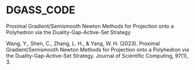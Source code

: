 # DGASS_CODE
Proximal Gradient/Semismooth Newton Methods for Projection onto a Polyhedron via the Duality-Gap-Active-Set Strategy


Wang, Y., Shen, C., Zhang, L. H., & Yang, W. H. (2023). Proximal Gradient/Semismooth Newton Methods for Projection onto a Polyhedron via the Duality-Gap-Active-Set Strategy. Journal of Scientific Computing, 97(1), 3.
